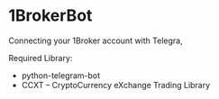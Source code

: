 # 1BrokerBot
Connecting your 1Broker account with Telegra,

Required Library:
- python-telegram-bot
- CCXT – CryptoCurrency eXchange Trading Library

